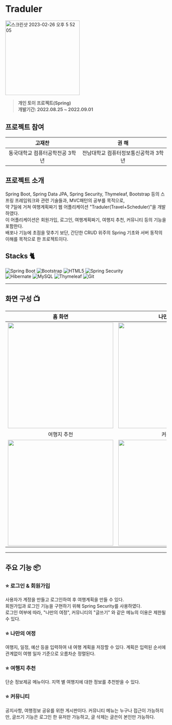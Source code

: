 # Traduler

<div align="left">
<img width="232" alt="스크린샷 2023-02-26 오후 5 52 05" src="https://user-images.githubusercontent.com/102651155/222057876-0d44a491-7e7a-4ba2-ae66-eeebac57fc19.png">

</div>


> **개인 토이 프로젝트(Spring)** <br/> **개발기간: 2022.08.25 ~ 2022.09.01**


## 프로젝트 참여

|      고재찬      |         권 해        |                                                                                                             
| :------------------------------------------------------------------------------: | :---------------------------------------------------------------------------------------------------------------------------------------------------: 
| 동국대학교 컴퓨터공학전공 3학년 | 전남대학교 컴퓨터정보통신공학과 3학년 

## 프로젝트 소개

Spring Boot, Spring Data JPA, Spring Security, Thymeleaf, Bootstrap 등의 스프링 프레임워크와 관련 기술들과, MVC패턴의 공부를 목적으로, <br>
약 7일에 거쳐 여행계획짜기 웹 어플리케이션 "Traduler(Travel+Scheduler)"을 개발하였다.<br>
이 어플리케이션은 회원가입, 로그인, 여행계획짜기, 여행지 추천, 커뮤니티 등의 기능을 포함한다.<br>
배포나 기능에 초점을 맞추기 보단, 간단한 CRUD 위주의 Spring 기초와 서버 동작의 이해를 목적으로 한 프로젝트이다. 



## Stacks 🐈

![Spring Boot](https://img.shields.io/badge/Spring%20Boot-6DB33F?style=for-the-badge&logo=Spring%20Boot&logoColor=white)
![Bootstrap](https://img.shields.io/badge/Bootstrap-7952B3?style=for-the-badge&logo=Bootstrap&logoColor=white)
![HTML5](https://img.shields.io/badge/HTML5-E34F26?style=for-the-badge&logo=HTML5&logoColor=white)
![Spring Security](https://img.shields.io/badge/Spring%20Security-6DB33F?style=for-the-badge&logo=Spring%20Security&logoColor=white)
<br>
![Hibernate](https://img.shields.io/badge/Hibernate-59666C?style=for-the-badge&logo=Hibernate&logoColor=white)
![MySQL](https://img.shields.io/badge/MySQL-4479A1?style=for-the-badge&logo=MySQL&logoColor=white)
![Thymeleaf](https://img.shields.io/badge/Thymeleaf-005F0F?style=for-the-badge&logo=Thymeleaf&logoColor=white)
![Git](https://img.shields.io/badge/Git-F05032?style=for-the-badge&logo=Git&logoColor=white)

---
## 화면 구성 📺
| 홈 화면 |  나만의 여정  |
| :-------------------------------------------: | :------------: |
|  <img width="329" src="https://user-images.githubusercontent.com/102651155/222075233-59535efe-9a6e-4da6-aa89-eded31a34bef.png"/> |  <img width="329" src="https://user-images.githubusercontent.com/102651155/222075420-89c3f97a-baa0-427b-ba09-266fb0ba5711.png"/>|  
| 여행지 추천 |  커뮤니티  |  
| <img width="329" src="https://user-images.githubusercontent.com/102651155/222075636-1ea19a75-ed3b-42f3-8cd0-5fab6e1ff745.png"/>   |  <img width="329" src="https://user-images.githubusercontent.com/102651155/222075780-63d80b21-994d-4320-bf66-c25711c30f06.png"/>     |

---
## 주요 기능 📦

### ⭐️ 로그인 & 회원가입 
사용자가 계정을 만들고 로그인하여 후 여행계획을 만들 수 있다.<br>
회원가입과 로그인 기능을 구현하기 위해 Spring Security를 사용하였다.<br>
로그인 여부에 따라, "나만의 여정", 커뮤니티의 "글쓰기" 와 같은 메뉴의 이용은 제한될 수 있다.
### ⭐️ 나만의 여정 
여행지, 일정, 예산 등을 입력하여 내 여행 계획을 저장할 수 있다. 계획은 입력된 순서에 관계없이 여행 일자 기준으로 오름차순 정렬된다.

### ⭐️ 여행지 추천 
단순 정보제공 메뉴이다. 지역 별 여행지에 대한 정보를 추천받을 수 있다.

### ⭐️ 커뮤니티 
공지사항, 여행정보 공유를 위한 게시판이다. 커뮤니티 메뉴는 누구나 접근이 가능하지만, 글쓰기 기능은 로그인 한 유저만 가능하고, 글 삭제는 글쓴이 본인만 가능하다.




